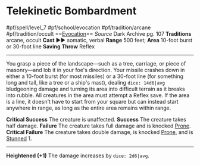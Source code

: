 # Telekinetic Bombardment
#pf/spell/level_7 #pf/school/evocation #pf/tradition/arcane #pf/tradition/occult
==[Evocation](../../../Traits/Evocation.md)==
*Source* Dark Archive pg. 107
**Traditions** arcane, occult
**Cast** ►► somatic, verbal
**Range** 500 feet; **Area** 10-foot burst or 30-foot line
**Saving Throw** Reflex

---
You grasp a piece of the landscape—such as a tree, carriage, or piece of masonry—and lob it in your foe's direction. Your missile crashes down in either a 10-foot burst (for most missiles) or a 30-foot line (for something long and tall, like a tree or a ship's mast), dealing `dice: 14d6|avg` bludgeoning damage and turning its area into difficult terrain as it breaks into rubble. All creatures in the area must attempt a Reflex save. If the area is a line, it doesn't have to start from your square but can instead start anywhere in range, as long as the entire area remains within range.

**Critical Success** The creature is unaffected.
**Success** The creature takes half damage.
**Failure** The creature takes full damage and is knocked [Prone](../../../Conditions/Prone.md).
**Critical Failure** The creature takes double damage, is knocked [Prone](../../../Conditions/Prone.md), and is [Stunned](../../../Conditions/Stunned.md) 1.

<hr>

**Heightened (+1)** The damage increases by `dice: 2d6|avg`.